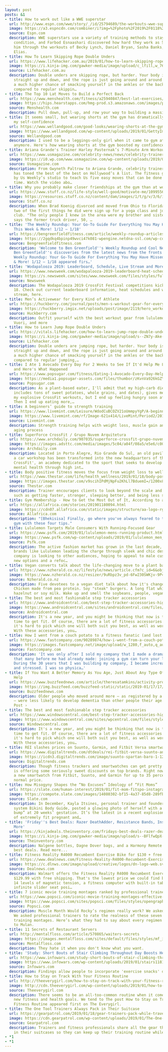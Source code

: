 ```yaml
---
layout: post
posts: &1
- title: How to work out like a WWE superstar
  url: http://www.espn.com/wwe/story/_/id/25794689/the-workouts-wwe-superstars
  image: https://a3.espncdn.com/combiner/i?img=%2Fphoto%2F2019%2F0118%2Fr490507_1296x729_16%2D9.png
  source: Espn.com
  description: WWE superstars use a variety of training methods to stay in peak physical
    condition, and Farbod Esnaashari discovered how hard they work as Sheamus walked
    him through the workouts of Becky Lynch, Daniel Bryan, Sasha Banks, Carmella and
    Elias.
- title: How To Learn Skipping Rope Double Unders
  url: https://www.lifehacker.com.au/2019/01/how-to-learn-skipping-rope-double-unders/
  image: https://i.kinja-img.com/gawker-media/image/upload/c_lfill,w_768,q_90/qifovqpzfbpktelssjpw.jpg
  source: Lifehacker.com.au
  description: Double unders are skipping rope, but harder. Your body is still going
    straight up and down, and the rope is just going around and around. But you have
    a much higher chance of smacking yourself in the ankles or the back of the head,
    compared to regular skippin…
- title: The Top 10 Lat Moves to Build a Perfect Back
  url: https://www.menshealth.com/fitness/a25940847/best-lat-exercises/
  image: https://hips.hearstapps.com/hmg-prod.s3.amazonaws.com/images/pull-ups-royalty-free-image-611329276-1545086596.jpg?crop=1.00xw:0.753xh;0,0.112xh&resize=1200:*
  source: Menshealth.com
  description: Pull down, pull-up, and row your way to building a massive back.
- title: It seems small, but wearing shorts at the gym has dramatically increased
    my self-confidence
  url: https://www.wellandgood.com/good-looks/wearing-shorts-at-the-gym/
  image: https://www.wellandgood.com/wp-content/uploads/2019/01/GettyImages-922709518_Caiaimage_Sam_Edwards.jpg
  source: Wellandgood.com
  description: I used to be a leggings-only girl when it came to gym attire—but not
    anymore. Here's how wearing shorts at the gym boosted my confidence.
- title: Ariana Grande's Trainer Harley Pasternak’s 7-Minute Arm Workout
  url: https://www.usmagazine.com/celebrity-news/news/celebrity-trainer-harley-pasternak-7-minute-arm-workout/#article
  image: https://i0.wp.com/www.usmagazine.com/wp-content/uploads/2019/01/Celebrity-Trainer-Harley-Pasternak-7-Minute-Arm-Workout.jpg?crop=0px%2C34px%2C1810px%2C951px&resize=1200%2C630&ssl=1
  source: Usmagazine.com
  description: From Gwyneth Paltrow to Ariana Grande, celebrity trainer Harley Pasternak
    has toned the best of the best on Hollywood’s A list. The fitness guru stopped
    by Us Weekly‘s studio to teach Us five easy moves that can be done anywhere, any
    time. Watch the video abo…
- title: Why you probably make closer friendships at the gym than at work
  url: https://www.stuff.co.nz/life-style/well-good/motivate-me/109955673/why-you-probably-make-closer-friendships-at-the-gym-than-at-work
  image: https://resources.stuff.co.nz/content/dam/images/1/t/g/v/3/6/image.related.StuffLandscapeSixteenByNine.1420x800.1tgqc9.png/1547602521034.jpg
  source: Stuff.co.nz
  description: When Brad Koenig divorced and moved from Ohio to Florida, in 2017,
    two of the first things he did were sign up for a yoga class and join a running
    club. "The only people I knew in the area were my brother and sister-in-law,"
    says the former truck driver, 50, …
- title: 'The Weekly Roundup: Your Go-To Guide For Everything You May Have Missed
    This Week & More! 1/12 – 1/18'
  url: https://bengreenfieldfitness.com/article/weekly-roundup-articles/weekly-roundup-1-12-1-18/
  image: https://2gqdkq4bpinp49wvci47k081-wpengine.netdna-ssl.com/wp-content/uploads/2019/01/Untitled-design-4.png
  source: Bengreenfieldfitness.com
  description: 'Welcome to Ben Greenfield''s Weekly Roundup and Cool New Discoveries!
    Ben Greenfield''s discoveries from the latest news from the fronts The post The
    Weekly Roundup: Your Go-To Guide For Everything You May Have Missed This Week
    & More! 1/12 – 1/18 appeared firs…'
- title: 'Wodapalooza 2019: Leaderboard, Schedule, Live Stream and More'
  url: https://www.newsweek.com/wodapalooza-2019-leaderboard-heat-schedule-live-stream-how-watch-online-1297834
  image: https://s.newsweek.com/sites/www.newsweek.com/files/styles/full/public/2019/01/18/wodapalooza-2019-leaderboard-heat-schedule-live-stream-how-watch-online.jpg
  source: Newsweek
  description: The Wodapalooza 2019 CrossFit Festival competitions kick off January
    18. Check out current leaderboard information, heat schedules and where to live
    stream, here.
- title: Men’s Activewear for Every Kind of Athlete
  url: https://huckberry.com/journal/posts/men-s-workout-gear-for-every-kind-of-athlete
  image: https://huckberry.imgix.net/uploads/post/image/2119/hero_workout_gear_for_every_kind_of_athlete.jpg
  source: Huckberry.com
  description: Outfit yourself with the best workout gear from lululemon, On Running,
    Vuori, and more
- title: How to Learn Jump Rope Double Unders
  url: https://vitals.lifehacker.com/how-to-learn-jump-rope-double-unders-1831865080
  image: https://i.kinja-img.com/gawker-media/image/upload/s--ZN7y-Ake--/c_fill,fl_progressive,g_center,h_900,q_80,w_1600/qifovqpzfbpktelssjpw.jpg
  source: Lifehacker.com
  description: Double unders are jumping rope, but harder. Your body is still going
    straight up and down, and the rope is just going around and around. But you have
    a much higher chance of smacking yourself in the ankles or the back of the head,
    compared to regular jumping,…
- title: I Ate 1 Avocado Every Day For 2 Weeks to See If It'd Help Me Lose Weight,
    and Here's What Happened
  url: https://www.popsugar.com/fitness/Eating-1-Avocado-Every-Day-Help-Weight-Loss-45664344
  image: https://media1.popsugar-assets.com/files/thumbor/zKvnVa926kGZYEuhgXySqWhjrOM/fit-in/1200x630/filters:format_auto-!!-:strip_icc-!!-:fill-!white!-/2019/01/18/833/n/1922729/043c56225c42224232bd31.46947180_.jpg
  source: Popsugar.com
  description: As a plant-based eater, I'll admit that my high-carb diet (that absolutely
    includes tons of sweet potatoes, whole grains, and dates), gives me energy for
    my explosive CrossFit workouts, but I end up feeling hungry soon after eating.
    Then I end up eating more,…
- title: A beginners’ guide to strength training
  url: https://www.livemint.com/Leisure/WdodCuBCOZV21oUmmpyYgP/A-beginners-guide-to-strength-training.html
  image: https://www.livemint.com/rf/Image-621x414/LiveMint/Period2/2019/01/19/Photos/Processed/Dumbles-kHrD--621x414@LiveMint.jpg
  source: Livemint.com
  description: Strength training helps with weight loss, muscle gain and slows the
    aging process
- title: SuperForce CrossFit / Grupo Nuvem Arquitetura
  url: https://www.archdaily.com/907035/superforce-crossfit-grupo-nuvem-arquitetura
  image: https://images.adsttc.com/media/images/5c04/a04f/08a5/e5e6/c000/00f2/large_jpg/FEATURE_IMAGE.jpg?1543807020
  source: Archdaily.com
  description: Located in Porto Alegre, Rio Grande do Sul, an old pavilion used as
    a car workshop has been transformed into the new headquarters of the 'SuperForce
    CrossFit', an academy dedicated to the sport that seeks to develop physical and
    mental health through high int…
- title: Body positive fitness moves the focus from weight loss to wellness
  url: https://www.thestar.com/life/health_wellness/2019/01/18/body-positive-fitness-moves-the-focus-from-weight-loss-to-wellness.html
  image: https://images.thestar.com/v9scihIPdMjNpFu2KhLl7BduemI=/1200x801/smart/filters:cb(1547817319827)/https://www.thestar.com/content/dam/thestar/life/health_wellness/2019/01/18/body-positive-fitness-moves-the-focus-from-weight-loss-to-wellness/class_in_session.jpg
  source: Thestar.com
  description: Trainer encourages clients to look beyond the scale and have goals
    such as getting faster, stronger, sleeping better, and being less stressed.
- title: Gym Membership - How to Get the Most Out of It, According to a Sports Scientist
  url: https://allafrica.com/stories/201901180094.html
  image: https://cdn07.allafrica.com/static/images/structure/aa-logo-rgba-no-text-128x128.png
  source: Allafrica.com
  description: "[Bhekisisa] Finally, go where you've always feared to tread at the
    gym with these four tips."
- title: Lululemon Targets Male Consumers With Running-Focused Gear
  url: https://www.psfk.com/2019/01/lululemon-mens-running-product.html
  image: https://www.psfk.com/wp-content/uploads/2019/01/lululemon_men_psfk.jpg
  source: Psfk.com
  description: The active fashion market has grown in the last decade, with female-focused
    brands like Lululemon leading the charge through sleek and chic designs. Now the
    company is looking to other audiences, hoping to appeal to male customers with
    new options and a refoc…
- title: Vegan converts talk about the life-changing move to a plant based diet
  url: https://www.nzherald.co.nz/lifestyle/news/article.cfm?c_id=6&objectid=12187709
  image: https://www.nzherald.co.nz/resizer/9uRbpz3v_pd-6Fw230SWKjv-9P4=/1200x0/smart/filters:quality(70)/arc-anglerfish-syd-prod-nzme.s3.amazonaws.com/public/O47Q4BJRZNCO3AJILJF2EPNTGY.jpg
  source: Nzherald.co.nz
  description: Five devotees to a vegan diet talk about how it's changed their lives.
    Chicken made from pea protein. Soy "steak" burgers. A long flat white with almond,
    hazelnut or soy milk. Wake up and smell the soybeans, people, veganism has...
- title: The best and most fashionable step tracker accessories
  url: https://www.androidcentral.com/best-step-tracker-accessories-high-fashion
  image: https://www.androidcentral.com/sites/androidcentral.com/files/styles/large/public/article_images/2018/09/motiv-ring-hero.jpg?itok=i3Vxto82
  source: Androidcentral.com
  description: It's a new year, and you might be thinking that now is the perfect
    time to get fit. Of course, there are a lot of fitness accessories out there and
    it's hard to pick which one will both suit you best, as well as work exceptionally.
    With these accessories, you…
- title: How I went from a couch potato to a fitness fanatic (and lost 40 pounds)
  url: https://www.fastcompany.com/90289874/how-i-went-from-a-couch-potato-to-a-fitness-fanatic-and-lost-40-pounds?partner=feedburner&utm_source=feedburner&utm_medium=feed&utm_campaign=Feed%3A+fastcompany%2Fheadlines+%28Fast+Company%29
  image: https://images.fastcompany.net/image/upload/w_1280,f_auto,q_auto,fl_lossy/wp-cms/uploads/2019/01/p-1-gym-fanatic.jpg
  source: Fastcompany.com
  description: 'It was only after I sold my company that I made a dramatic discovery,
    that many before me had already made: joining a gym can turn your life around.
    During the 30 years that I was building my company, I became increasingly tired
    and stressed. I was so physica…'
- title: If You Want A Better Memory As You Age, Just About Any Type Of Movement May
    Help
  url: https://www.buzzfeednews.com/article/theresatamkins/activity-protects-brain-from-dementia
  image: https://img.buzzfeed.com/buzzfeed-static/static/2019-01/17/17/enhanced/buzzfeed-prod-web-02/original-16353-1547765257-2.jpg?crop=661:346;0,69
  source: Buzzfeednews.com
  description: Older people who moved around more — as registered by a fitness tracker
    — were less likely to develop dementia than other people their age. View Entire
    Post ›
- title: The best and most fashionable step tracker accessories
  url: https://www.windowscentral.com/best-step-tracker-accessories-high-fashion
  image: https://www.windowscentral.com/sites/wpcentral.com/files/styles/large/public/article_images/2018/09/motiv-ring-hero-6xss.jpg?itok=iHo2QnqF
  source: Windowscentral.com
  description: It's a new year, and you might be thinking that now is the perfect
    time to get fit. Of course, there are a lot of fitness accessories out there and
    it's hard to pick which one will both suit you best, as well as work exceptionally.
    With these accessories, you…
- title: REI slashes prices on Suunto, Garmin, and Fitbit Versa smartwatches
  url: https://www.digitaltrends.com/dtdeals/rei-fitbit-versa-suunto-and-garmin-smartwatch-deals/
  image: https://icdn3.digitaltrends.com/image/suunto-spartan-baro-1-1200x630-c-ar1.91.jpg
  source: Digitaltrends.com
  description: Though fitness trackers and smartwatches can get pretty pricey, REI
    is offering some seriously sweet discounts on top brands. Right now, you can get
    a new smartwatch from Fitbit, Suunto, and Garmin for up to 35 percent off its
    normal price.
- title: How Misogyny Shapes the “No Excuses” Ideology of “Fit Moms”
  url: https://slate.com/human-interest/2019/01/fit-mom-fitspo-instagram-misogyny.html
  image: https://compote.slate.com/images/14080302-bf15-4a37-85d8-289fb958e74f.jpeg?width=780&height=520&rect=2200x1467&offset=0x0
  source: Slate.com
  description: In December, Kayla Itsines, personal trainer and founder of the fitness
    system Bikini Body Guide, posted a glowing photo of herself with a tiny “baby
    bump” at 20 weeks’ gestation. It’s the latest in a recent explosion of pictures
    of extremely fit pregnant and…
- title: 'Friday''s Best Deals: Razer DeathAdder, Resistance Bands, Instant Pot, And
    More'
  url: https://kinjadeals.theinventory.com/fridays-best-deals-razer-deathadder-resistance-bands-1831867947
  image: https://i.kinja-img.com/gawker-media/image/upload/s--BFlfwQpX--/c_fill,fl_progressive,g_center,h_900,q_80,w_1600/ejfmeenkuqrcqknuc6ex.jpg
  source: Theinventory.com
  description: Nalgene bottles, Dagne Dover bags, and a Harmony Remote lead off Friday’s
    best deals. Read more...
- title: Fitness Reality R4000 Recumbent Exercise Bike for $130 + free shipping
  url: https://www.dealnews.com/Fitness-Reality-R4000-Recumbent-Exercise-Bike-for-130-free-shipping/17842375.html
  image: https://c.dlnws.com/image/upload/creative/logos/dn-logo-web.svg
  source: Dealnews.com
  description: Walmart offers the Fitness Reality R4000 Recumbent Exercise Bike for
    $129.99 with free shipping. That's the lowest price we could find by $21. It features
    14 levels of magnetic tension, a fitness computer with built-in tablet holder,
    infinite slider seat posi…
- title: 7 iconic movie training montages ranked by professional trainers
  url: https://www.popsci.com/iconic-movie-training-montages-effective-workout
  image: https://www.popsci.com/sites/popsci.com/files/styles/opengraph_1_91x1/public/images/2019/01/rocky-banner.jpg?itok=HrKPnRO7
  source: Popsci.com
  description: Muscle Month Would Rocky’s regimen really work? We asked the experts.
    We asked professional trainers to rate the realness of these seven iconic movie
    training montages. Here’s what they had to say about every regimen from Rocky
    to Mulan.
- title: 11 Secrets of Restaurant Servers
  url: http://mentalfloss.com/article/570865/waiters-secrets
  image: https://images.mentalfloss.com/sites/default/files/styles/mf_image_16x9/public/istock-921270144.jpg?itok=HEzECrle
  source: Mentalfloss.com
  description: They hate it when you don't know what you want.
- title: 'Study: Short Bouts of Stair Climbing Throughout Day Boosts Health'
  url: https://www.infowars.com/study-short-bouts-of-stair-climbing-throughout-day-boosts-health/
  image: https://www.infowars.com/wp-content/uploads/2019/01/stairs11819.jpg
  source: Infowars.com
  description: Findings allow people to incorporate 'exercise snacks' during day
- title: How to Stay on Track With Your Fitness Routine
  url: http://theeverygirl.com/how-to-stay-on-track-with-your-fitness-routine/
  image: http://cdn.theeverygirl.com/wp-content/uploads/2019/01/how-to-stay-on-track-with-your-fitness-routine-the-everygirl-s.jpg
  source: Theeverygirl.com
  description: There seems to be an all-too-common routine when it comes to setting
    new fitness and health goals. We tend to The post How to Stay on Track With Your
    Fitness Routine appeared first on The Everygirl.
- title: The One Tool Trainers Always Pack in Their Suitcase
  url: https://gearpatrol.com/2019/01/18/gear-trainers-pack-while-traveling/
  image: https://cdn.gearpatrol.com/wp-content/uploads/2019/01/The-One-Tool-Trainers-Always-Pack-Gear-Patrol-feature.jpg
  source: Gearpatrol.com
  description: Trainers and fitness professionals share all the gear they stash away
    in their suitcases so they can keep up their training routine while traveling.
- *1
- *1
---
```


